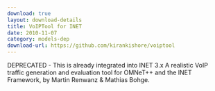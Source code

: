 ```yaml
---
download: true
layout: download-details
title: VoIPTool for INET
date: 2010-11-07
category: models-dep
download-url: https://github.com/kirankishore/voiptool
---
```


DEPRECATED - This is already integrated into INET 3.x
A realistic VoIP traffic generation and evaluation tool for OMNeT++ and the INET Framework, by Martin Renwanz & Mathias Bohge.
